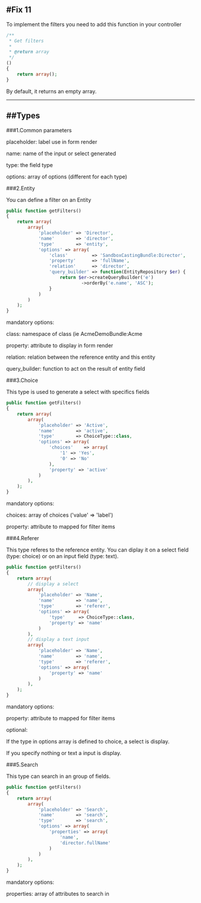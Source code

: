 #Fix 11
---

To implement the filters you need to add this function in your controller
```php
/**
 * Get filters
 *
 * @return array
 */
()
{
    return array();
}
```
By default, it returns an empty array.

---
##Types
---
###1.Common parameters

placeholder: label use in form render

name: name of the input or select generated

type: the field type

options: array of options (different for each type)

###2.Entity

You can define a filter on an Entity

```php
public function getFilters()
{
    return array(
        array(
            'placeholder' => 'Director',
            'name'        => 'director',
            'type'        => 'entity',
            'options' => array(
                'class'         => 'SandboxCastingBundle:Director',
                'property'      => 'fullName',
                'relation'      => 'director',
                'query_builder' => function(EntityRepository $er) {
                    return $er->createQueryBuilder('e')
                            ->orderBy('e.name', 'ASC');
                }
            )
        )
    );
}
```

mandatory options:

class: namespace of class (ie AcmeDemoBundle:Acme

property: attribute to display in form render

relation: relation between the reference entity and this entity

query_builder: function to act on the result of entity field

###3.Choice

This type is used to generate a select with specifics fields

```php
public function getFilters()
{
    return array(
        array(
            'placeholder' => 'Active',
            'name'        => 'active',
            'type'        => ChoiceType::class,
            'options' => array(
                'choices'    => array(
                    '1' => 'Yes',
                    '0' => 'No'
                ),
                'property' => 'active'
            )
        ),
    );
}
```

mandatory options:

choices: array of choices ('value' => 'label')

property: attribute to mapped for filter items

###4.Referer

This type referes to the reference entity.
You can diplay it on a select field (type: choice) or on an input field (type: text).

```php
public function getFilters()
{
    return array(
        // display a select
        array(
            'placeholder' => 'Name',
            'name'        => 'name',
            'type'        => 'referer',
            'options' => array(
                'type'     => ChoiceType::class,
                'property' => 'name'
            )
        ),
        // display a text input
        array(
            'placeholder' => 'Name',
            'name'        => 'name',
            'type'        => 'referer',
            'options' => array(
                'property' => 'name'
            )
        ),
    );
}
```
mandatory options:

property: attribute to mapped for filter items

optional:

If the type in options array is defined to choice, a select is display.

If you specify nothing or text a input is display.

###5.Search

This type can search in an group of fields.

```php
public function getFilters()
{
    return array(
        array(
            'placeholder' => 'Search',
            'name'        => 'search',
            'type'        => 'search',
            'options' => array(
                'properties' => array(
                    'name',
                    'director.fullName'
                )
            )
        ),
    );
}
```
mandatory options:

properties: array of attributes to search in
